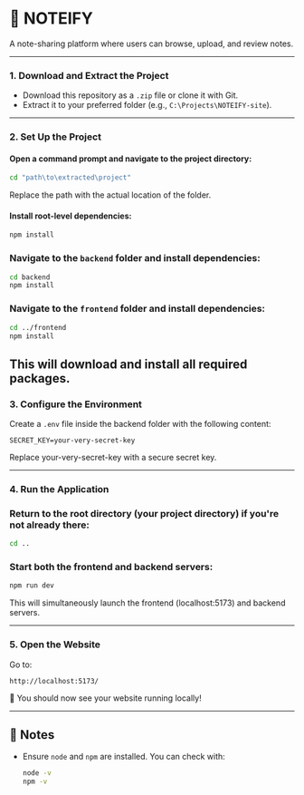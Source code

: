 # 📝 NOTEIFY

A note-sharing platform where users can browse, upload, and review notes.

---

### 1. Download and Extract the Project
- Download this repository as a `.zip` file or clone it with Git.
- Extract it to your preferred folder (e.g., `C:\Projects\NOTEIFY-site`).

---

### 2. Set Up the Project

#### Open a command prompt and navigate to the project directory:
```bash
cd "path\to\extracted\project"
```
Replace the path with the actual location of the folder.

#### Install root-level dependencies:
```bash
npm install
```

### Navigate to the `backend` folder and install dependencies:
```bash
cd backend
npm install
```

### Navigate to the `frontend` folder and install dependencies:
```bash
cd ../frontend
npm install
```

This will download and install all required packages.
---

### 3. Configure the Environment

Create a `.env` file inside the backend folder with the following content:

```env
SECRET_KEY=your-very-secret-key
```
Replace your-very-secret-key with a secure secret key.

---

### 4. Run the Application

### Return to the root directory (your project directory) if you're not already there:
```bash
cd ..
```

### Start both the frontend and backend servers:
```bash
npm run dev
```

This will simultaneously launch the frontend (localhost:5173) and backend servers.

---

### 5. Open the Website

Go to:

```
http://localhost:5173/
```

🎉 You should now see your website running locally!

---

## 💬 Notes

- Ensure `node` and `npm` are installed. You can check with:
  ```bash
  node -v
  npm -v
  ```

